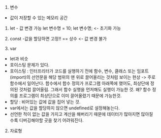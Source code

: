 1. 변수
- 값이 저장할 수 있는 메모리 공간

1) let - 값 변경 가능
let 변수명 = 10;
let 변수명; <- 초기화 가능

2) const
-값을 할당하면 고정!! == 상수 <- 값 변경 불가

3) var 
- let과 비슷
- 호이스팅 문제가 있다.
- 호이스팅 : 인터프리터가 코드를 실행하기 전에 함수, 변수, 클래스 또는 임포트(import)의 선언문을 해당 범위의 맨 위로 끌어올리는 것처럼 보이는 현상
    -> 주로 함수에서 일어난다.
    함수에서 함수 정의가 프로그램 아래쪽에 했어도, 최상단에 정의된 것처럼 끌어올림.
    그래서 함수 실행을 먼저해도 실행이 가능한 것.
    왜? 함수 정의를 프로그램이 최상단으로 이미 끌어올렸기 때문에 가능한것.
- 할당 : 비어있는 값에 값을 집어 넣는 것.
- var에서는 값을 할당하지 않으면 undefined로 설정해놓는다.
- 선언한 적이 없는 값을 가지고 계산을 해버리기 때문에 데이터가 많아지면 많아질 수록 디버깅해야할 곳을 찾기 어려워진다.

2. 자료형
